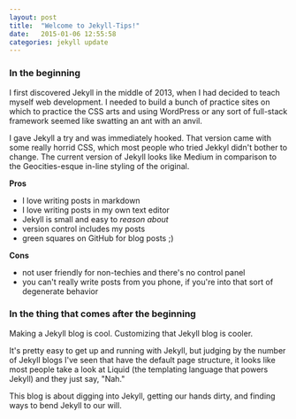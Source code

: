 ```yaml
---
layout: post
title:  "Welcome to Jekyll-Tips!"
date:   2015-01-06 12:55:58
categories: jekyll update
---
```

### In the beginning

I first discovered Jekyll in the middle of 2013, when I had decided to teach myself web development. I needed to build a bunch of practice sites on which to practice the CSS arts and using WordPress or any sort of full-stack framework seemed like swatting an ant with an anvil.

I gave Jekyll a try and was immediately hooked. That version came with some really horrid CSS, which most people who tried Jekkyl didn't bother to change. The current version of Jekyll looks like Medium in comparison to the Geocities-esque in-line styling of the original.

**Pros**

- I love writing posts in markdown
- I love writing posts in my own text editor
- Jekyll is small and easy to *reason about*
- version control includes my posts
- green squares on GitHub for blog posts  ;)

**Cons**

- not user friendly for non-techies and there's no control panel
- you can't really write posts from you phone, if you're into that sort of degenerate behavior

### In the thing that comes after the beginning

Making a Jekyll blog is cool. Customizing that Jekyll blog is cooler.

It's pretty easy to get up and running with Jekyll, but judging by the number of Jekyll blogs I've seen that have the default page structure, it looks like most people take a look at Liquid (the templating language that powers Jekyll) and they just say, "Nah."

This blog is about digging into Jekyll, getting our hands dirty, and finding ways to bend Jekyll to our will.



